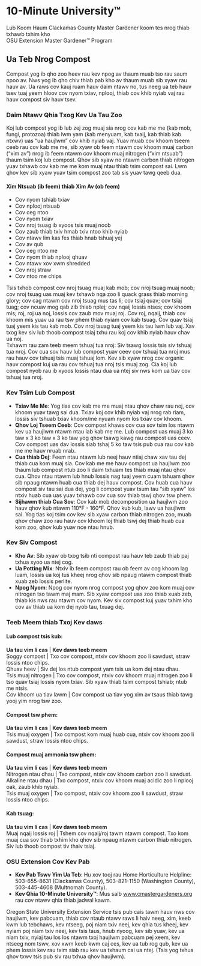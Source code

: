 # 10-Minute University™  
Lub Koom Haum Clackamas County Master Gardener koom tes nrog thiab txhawb txhim kho  
OSU Extension Master Gardener™ Program  

## Ua Teb Nrog Compost  
Compost yog ib qho zoo heev rau kev npog av thaum muab tso rau saum npoo av. Nws yog ib qho chiv thiab pab kho av thaum muab sib xyaw rau hauv av. Ua raws cov kauj ruam hauv daim ntawv no, tus neeg ua teb hauv tsev tuaj yeem hloov cov nyom txiav, nplooj, thiab cov khib nyiab vaj rau hauv compost siv hauv tsev.  

### Daim Ntawv Qhia Txog Kev Ua Tau Zoo  
Koj lub compost yog ib lub zej zog muaj sia nrog cov kab me me (kab mob, fungi, protozoa) thiab lwm yam (kab menyuam, kab txaij, kab thiab kab ntxwv) uas “ua haujlwm” cov khib nyiab vaj. Yuav muab cov khoom tseem ceeb rau cov kab me me, sib xyaw ob feem ntawm cov khoom muaj carbon (“xim av”) nrog ib feem ntawm cov khoom muaj nitrogen (“xim ntsuab”) thaum tsim koj lub compost. Qhov sib xyaw no ntawm carbon thiab nitrogen yuav txhawb cov kab me me kom muaj ntau thiab tsim compost sai. Lwm qhov kev sib xyaw yuav tsim compost zoo tab sis yuav tawg qeeb dua.  

#### Xim Ntsuab (ib feem) thiab Xim Av (ob feem)  
- Cov nyom tshiab txiav  
- Cov nplooj ntsuab  
- Cov ceg ntoo  
- Cov nyom txiav  
- Cov nroj tsuag ib xyoos tsis muaj noob  
- Cov zaub thiab txiv hmab txiv ntoo khib nyiab  
- Cov ntawv lim kas fes thiab hnab tshuaj yej  
- Cov av qub  
- Cov ceg ntoo me  
- Cov nyom thiab nplooj qhuav  
- Cov ntawv xov xwm shredded  
- Cov nroj straw  
- Cov ntoo me chips  

Tsis txhob compost cov nroj tsuag muaj kab mob; cov nroj tsuag muaj noob; cov nroj tsuag uas muaj kev txhawb nqa zoo li quack grass thiab morning glory; cov cag ntawm cov nroj tsuag mus tas li; cov tsiaj quav; cov tsiaj tuag; cov ncuav mog qab zib thiab nplej; cov nqaij lossis ntses; cov khoom mis; roj, roj ua noj, lossis cov zaub mov muaj roj. Cov roj, nqaij, thiab cov khoom mis yuav ua rau tsw phem thiab nyiam cov kab tsuag. Cov quav tsiaj tuaj yeem kis tau kab mob. Cov nroj tsuag tuaj yeem kis tau lwm lub vaj. Xav txog kev siv lub thoob compost tsiaj txhu rau koj cov khib nyiab hauv chav ua noj.  
Txhawm rau zam teeb meem tshuaj tua nroj: Siv tsawg lossis tsis siv tshuaj tua nroj. Cov cua sov hauv lub compost yuav ceev cov tshuaj tua nroj mus rau hauv cov tshuaj tsis muaj tshuaj lom. Kev sib xyaw nrog cov organic hauv compost kuj ua rau cov tshuaj tua nroj tsis muaj zog. Cia koj lub compost nyob rau ib xyoos lossis ntau dua ua ntej siv nws kom ua tiav cov tshuaj tua nroj.  

### Kev Tsim Lub Compost  
- **Txiav Me Me**: Yog tias cov kab me me muaj ntau qhov chaw rau noj, cov khoom yuav tawg sai dua. Txiav koj cov khib nyiab vaj nrog rab riam, lossis siv tshuab txiav khoom/me nyuam nyom los txiav cov khoom.  
- **Qhov Loj Tseem Ceeb**: Cov compost khaws cov cua sov tsim los ntawm kev ua haujlwm ntawm ntau lab kab me me. Lub compost uas muaj 3 ko taw x 3 ko taw x 3 ko taw yog qhov tsawg kawg rau compost uas ceev. Cov compost uas dav lossis siab tshaj 5 ko taw tsis pub cua rau cov kab me me hauv nruab nrab.  
- **Cua thiab Dej**: Feem ntau ntawm lub neej hauv ntiaj chaw xav tau dej thiab cua kom muaj sia. Cov kab me me hauv compost ua haujlwm zoo thaum lub compost ntub zoo li daim txhuam tes thiab muaj ntau qhov cua. Qhov ntau ntawm lub hnub lossis nag tuaj yeem cuam tshuam qhov sib npaug ntawm huab cua thiab dej hauv compost. Cov huab cua hauv compost siv tau sai dua dej, yog li compost yuav tsum tau “sib xyaw” los ntxiv huab cua uas yuav txhawb cov cua sov thiab tswj qhov tsw phem.  
- **Sijhawm thiab Cua Sov**: Cov kab mob decomposition ua haujlwm zoo hauv qhov kub ntawm 110°F - 160°F. Qhov kub kub, lawv ua haujlwm sai. Yog tias koj tsim cov kev sib xyaw carbon thiab nitrogen zoo, muab qhov chaw zoo rau hauv cov khoom loj thiab tswj dej thiab huab cua kom zoo, qhov kub yuav nce ntau hnub.  

### Kev Siv Compost  
- **Kho Av**: Sib xyaw ob txog tsib nti compost rau hauv teb zaub thiab paj txhua xyoo ua ntej cog.  
- **Ua Potting Mix**: Ntxiv ib feem compost rau ob feem av cog khoom lag luam, lossis ua koj tus kheej nrog qhov sib npaug ntawm compost thiab xuab zeb lossis perlite.  
- **Npog Nyom**: Npog cov nyom nrog compost yog qhov zoo kom muaj cov nitrogen tso tawm maj mam. Sib xyaw compost uas zoo thiab xuab zeb, thiab kis nws rau ntawm cov nyom. Kev siv compost kuj yuav txhim kho cov av thiab ua kom dej nyob tau, txuag dej.  

### Teeb Meem thiab Txoj Kev daws  
#### Lub compost tsis kub:  
**Ua tau vim li cas** | **Kev daws teeb meem**  
Soggy compost | Txo cov compost, ntxiv cov khoom zoo li sawdust, straw lossis ntoo chips.  
Qhuav heev | Siv dej los ntub compost yam tsis ua kom dej ntau dhau.  
Tsis muaj nitrogen | Txo cov compost, ntxiv cov khoom muaj nitrogen zoo li tso quav tsiaj lossis nyom txiav. Sib xyaw thiab tsim compost tshiab; ntub me ntsis.  
Cov khoom ua tiav lawm | Cov compost ua tiav yog xim av tsaus thiab tawg yooj yim nrog tsw zoo.  

#### Compost tsw phem:  
**Ua tau vim li cas** | **Kev daws teeb meem**  
Tsis muaj oxygen | Txo compost kom muaj huab cua, ntxiv cov khoom zoo li sawdust, straw lossis ntoo chips.  

#### Compost muaj ammonia tsw phem:  
**Ua tau vim li cas** | **Kev daws teeb meem**  
Nitrogen ntau dhau | Txo compost, ntxiv cov khoom carbon zoo li sawdust.  
Alkaline ntau dhau | Txo compost, ntxiv cov khoom muaj acidic zoo li nplooj oak, zaub khib nyiab.  
Tsis muaj oxygen | Txo compost, ntxiv cov khoom zoo li sawdust, straw lossis ntoo chips.  

#### Kab tsuag:  
**Ua tau vim li cas** | **Kev daws teeb meem**  
Muaj nqaij lossis roj | Tshem cov nqaij/roj tawm ntawm compost. Txo kom muaj cua sov thiab txhim kho qhov sib npaug ntawm carbon thiab nitrogen. Siv lub thoob compost tiv thaiv tsiaj.  

### OSU Extension Cov Kev Pab  
- **Kev Pab Tswv Yim Ua Teb**: Hu xov tooj rau Home Horticulture Helpline: 503-655-8631 (Clackamas County), 503-821-1150 (Washington County), 503-445-4608 (Multnomah County).  
- **Kev Qhia 10-Minute University™**: Mus saib www.cmastergardeners.org rau cov ntawv qhia thiab jadwal kawm.  

Oregon State University Extension Service tsis pub cais tawm hauv nws cov haujlwm, kev pabcuam, thiab cov ntaub ntawv raws li haiv neeg, xim, keeb kwm lub tebchaws, kev ntseeg, poj niam txiv neej, kev qhia tus kheej, kev nyiam poj niam txiv neej, kev tsis taus, hnub nyoog, kev sib yuav, kev ua niam txiv, nyiaj tau los los ntawm txoj haujlwm pabcuam pej xeem, kev ntseeg nom tswv, xov xwm keeb kwm caj ces, kev ua tub rog qub, kev ua phem lossis kev rau txim siab rau kev ua txhaum cai ua ntej. (Tsis yog txhua qhov txwv tsis pub siv rau txhua qhov haujlwm).
